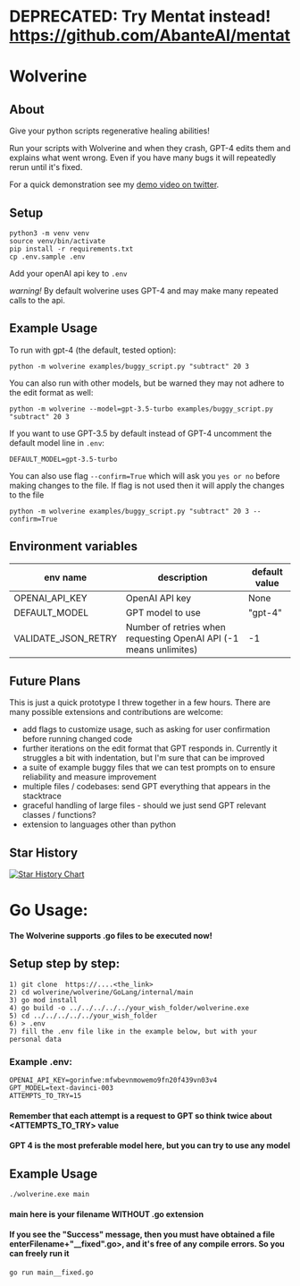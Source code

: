 # DEPRECATED: Try Mentat instead! https://github.com/AbanteAI/mentat


# Wolverine

## About

Give your python scripts regenerative healing abilities!

Run your scripts with Wolverine and when they crash, GPT-4 edits them and explains what went wrong. Even if you have many bugs it will repeatedly rerun until it's fixed.

For a quick demonstration see my [demo video on twitter](https://twitter.com/bio_bootloader/status/1636880208304431104).

## Setup

    python3 -m venv venv
    source venv/bin/activate
    pip install -r requirements.txt
    cp .env.sample .env

Add your openAI api key to `.env`

_warning!_ By default wolverine uses GPT-4 and may make many repeated calls to the api.

## Example Usage

To run with gpt-4 (the default, tested option):

    python -m wolverine examples/buggy_script.py "subtract" 20 3

You can also run with other models, but be warned they may not adhere to the edit format as well:

    python -m wolverine --model=gpt-3.5-turbo examples/buggy_script.py "subtract" 20 3

If you want to use GPT-3.5 by default instead of GPT-4 uncomment the default model line in `.env`:

    DEFAULT_MODEL=gpt-3.5-turbo

You can also use flag `--confirm=True` which will ask you `yes or no` before making changes to the file. If flag is not used then it will apply the changes to the file

    python -m wolverine examples/buggy_script.py "subtract" 20 3 --confirm=True

## Environment variables

| env name            | description                                                       | default value |
| ------------------- | ----------------------------------------------------------------- | ------------- |
| OPENAI_API_KEY      | OpenAI API key                                                    | None          |
| DEFAULT_MODEL       | GPT model to use                                                  | "gpt-4"       |
| VALIDATE_JSON_RETRY | Number of retries when requesting OpenAI API (-1 means unlimites) | -1            |

## Future Plans

This is just a quick prototype I threw together in a few hours. There are many possible extensions and contributions are welcome:

- add flags to customize usage, such as asking for user confirmation before running changed code
- further iterations on the edit format that GPT responds in. Currently it struggles a bit with indentation, but I'm sure that can be improved
- a suite of example buggy files that we can test prompts on to ensure reliability and measure improvement
- multiple files / codebases: send GPT everything that appears in the stacktrace
- graceful handling of large files - should we just send GPT relevant classes / functions?
- extension to languages other than python

## Star History

[![Star History Chart](https://api.star-history.com/svg?repos=biobootloader/wolverine&type=Date)](https://star-history.com/#biobootloader/wolverine)

# Go Usage:
#### The Wolverine supports .go files to be executed now!  
## Setup step by step:

    1) git clone  https://....<the_link>
    2) cd wolverine/wolverine/GoLang/internal/main
    3) go mod install
    4) go build -o ../../../../../your_wish_folder/wolverine.exe
    5) cd ../../../../../your_wish_folder
    6) > .env
    7) fill the .env file like in the example below, but with your personal data

### Example .env:
    OPENAI_API_KEY=gorinfwe:mfwbevnmowemo9fn20f439vn03v4
    GPT_MODEL=text-davinci-003
    ATTEMPTS_TO_TRY=15

#### Remember that each attempt is a request to GPT so think twice about \<ATTEMPTS_TO_TRY> value
#### GPT 4 is the most preferable model here, but you can try to use any model

## Example Usage

    ./wolverine.exe main

#### main here is your filename WITHOUT .go extension
#### If you see the "Success" message, then you must have obtained a file enterFilename+"__fixed".go>, and it's free of any compile errors. So you can freely run it
    go run main__fixed.go
